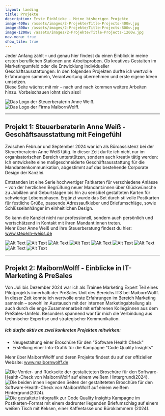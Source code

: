 ```yaml
---
layout: landing
title: Projekte
description: Erste Einblicke - Meine bisherigen Projekte
image-400w: /assets/images/2-Projekte/Title-Projects-400w.jpg
image-800w: /assets/images/2-Projekte/Title-Projects-800w.jpg
image-1200w: /assets/images/2-Projekte/Title-Projects-1200w.jpg
nav-menu: true
show_tile: true
---
```


<div id="main">
    <div class="inner">
        <!-- One -->
        <section id="Einleitung Projekte">
            <p>Jeder Anfang zählt – und genau hier findest du einen Einblick in meine ersten beruflichen Stationen und Arbeitsproben. Ob kreatives Gestalten im Marketingumfeld oder die Entwicklung individueller Geschäftsausstattungen: In den folgenden Projekten durfte ich wertvolle Erfahrungen sammeln, Verantwortung übernehmen und erste eigene Ideen umsetzen.<br>Diese Seite wächst mit mir – nach und nach kommen weitere Arbeiten hinzu. Vorbeischauen lohnt sich also!</p>
        </section>
        <!-- Two -->
        <section class="bricks">
            <article class="style2">
                <span class="image">
                    <img 
                        src="{% link assets/images/2-Projekte/Steuerkanzlei-Weiss/Logo_Steuer-AnneWeiss-375w.jpg %}"
                        alt="Das Logo der Steuerberaterin Anne Weiß."
                    >
                </span>
                <a href="#Steuerberaterin-Anne-Weiss">
                </a>
            </article>
            <article class="style5">
                <span class="image">
                    <img 
                        src="{% link assets/images/2-Projekte/MaibornWolff/Logo_MaibornWolff-375w.jpg %}" 
                        alt="Das Logo der Firma MaibornWolff."
                    >
                </span>
                <a href="#MaibornWolff">
                </a>
            </article>
        </section>
        <hr />
        <!-- Three -->
        <section id="Steuerberaterin-Anne-Weiss" class="anchor">
            <h2>Projekt 1: Steuerberaterin Anne Weiß - Geschäftsausstattung mit Feingefühl</h2>
            <p>Zwischen Februar und September 2024 war ich als Büroassistenz bei der Steuerberaterin Anne Weiß tätig. In dieser Zeit durfte ich nicht nur im organisatorischen Bereich unterstützen, sondern auch kreativ tätig werden: Ich entwickelte eine maßgeschneiderte Geschäftsausstattung für die Mandantenkommunikation, abgestimmt auf das bestehende Corporate Design der Kanzlei.</p>
            <p>Entstanden ist eine Serie hochwertiger Faltkarten für verschiedene Anlässe – von der herzlichen Begrüßung neuer Mandant:innen über Glückwünsche zu Jubiläen und Geburtstagen bis hin zu sensibel gestalteten Karten für schwierige Lebensphasen. Ergänzt wurde das Set durch stilvolle Postkarten für festliche Grüße, passende Adressaufkleber und Briefumschläge, sowie Schlüsselanhänger im einheitlichen Design.</p>
            <p>So kann die Kanzlei nicht nur professionell, sondern auch persönlich und wertschätzend in Kontakt mit ihren Mandant:innen treten.<br>Mehr über Anne Weiß und ihre Steuerberatung findest du hier: <a href="https://steuern-weiss.de/" target="_blank_">www.steuern-weiss.de</a></p>
            <glider-gallery lightbox-id="steuerkanzlei-weiss-projects" per-view-max="4">
                <img alt="Alt Text"
                    src="{{ 'assets/images/2-Projekte/Steuerkanzlei-Weiss/SK-Weiss_Karte-01-1200w.jpg' | relative_url }}" 
                    srcset="
                        {{ 'assets/images/2-Projekte/Steuerkanzlei-Weiss/SK-Weiss_Karte-01-100w.jpg' | relative_url }} 100w
                        , {{ 'assets/images/2-Projekte/Steuerkanzlei-Weiss/SK-Weiss_Karte-01-400w.jpg' | relative_url }} 400w
                        , {{ 'assets/images/2-Projekte/Steuerkanzlei-Weiss/SK-Weiss_Karte-01-800w.jpg' | relative_url }} 800w
                        , {{ 'assets/images/2-Projekte/Steuerkanzlei-Weiss/SK-Weiss_Karte-01-1200w.jpg' | relative_url }} 1200w
                    "
                    sizes="20vw"
                />
                <img alt="Alt Text"
                    src="{{ 'assets/images/2-Projekte/Steuerkanzlei-Weiss/SK-Weiss_Karte-02-1200w.jpg' | relative_url }}" 
                    srcset="
                        {{ 'assets/images/2-Projekte/Steuerkanzlei-Weiss/SK-Weiss_Karte-02-100w.jpg' | relative_url }} 100w
                        , {{ 'assets/images/2-Projekte/Steuerkanzlei-Weiss/SK-Weiss_Karte-02-400w.jpg' | relative_url }} 400w
                        , {{ 'assets/images/2-Projekte/Steuerkanzlei-Weiss/SK-Weiss_Karte-02-800w.jpg' | relative_url }} 800w
                        , {{ 'assets/images/2-Projekte/Steuerkanzlei-Weiss/SK-Weiss_Karte-02-1200w.jpg' | relative_url }} 1200w
                    "
                    sizes="20vw"
                />
                <img alt="Alt Text"
                    src="{{ 'assets/images/2-Projekte/Steuerkanzlei-Weiss/SK-Weiss_Karte-03-1200w.jpg' | relative_url }}" 
                    srcset="
                        {{ 'assets/images/2-Projekte/Steuerkanzlei-Weiss/SK-Weiss_Karte-03-100w.jpg' | relative_url }} 100w
                        , {{ 'assets/images/2-Projekte/Steuerkanzlei-Weiss/SK-Weiss_Karte-03-400w.jpg' | relative_url }} 400w
                        , {{ 'assets/images/2-Projekte/Steuerkanzlei-Weiss/SK-Weiss_Karte-03-800w.jpg' | relative_url }} 800w
                        , {{ 'assets/images/2-Projekte/Steuerkanzlei-Weiss/SK-Weiss_Karte-03-1200w.jpg' | relative_url }} 1200w
                    "
                    sizes="20vw"
                />
                <img alt="Alt Text"
                    src="{{ 'assets/images/2-Projekte/Steuerkanzlei-Weiss/SK-Weiss_Karte-04-1200w.jpg' | relative_url }}" 
                    srcset="
                        {{ 'assets/images/2-Projekte/Steuerkanzlei-Weiss/SK-Weiss_Karte-04-100w.jpg' | relative_url }} 100w
                        , {{ 'assets/images/2-Projekte/Steuerkanzlei-Weiss/SK-Weiss_Karte-04-400w.jpg' | relative_url }} 400w
                        , {{ 'assets/images/2-Projekte/Steuerkanzlei-Weiss/SK-Weiss_Karte-04-800w.jpg' | relative_url }} 800w
                        , {{ 'assets/images/2-Projekte/Steuerkanzlei-Weiss/SK-Weiss_Karte-04-1200w.jpg' | relative_url }} 1200w
                    "
                    sizes="20vw"
                />
                <img alt="Alt Text"
                    src="{{ 'assets/images/2-Projekte/Steuerkanzlei-Weiss/SK-Weiss_Karte-05-1200w.jpg' | relative_url }}" 
                    srcset="
                        {{ 'assets/images/2-Projekte/Steuerkanzlei-Weiss/SK-Weiss_Karte-05-100w.jpg' | relative_url }} 100w
                        , {{ 'assets/images/2-Projekte/Steuerkanzlei-Weiss/SK-Weiss_Karte-05-400w.jpg' | relative_url }} 400w
                        , {{ 'assets/images/2-Projekte/Steuerkanzlei-Weiss/SK-Weiss_Karte-05-800w.jpg' | relative_url }} 800w
                        , {{ 'assets/images/2-Projekte/Steuerkanzlei-Weiss/SK-Weiss_Karte-05-1200w.jpg' | relative_url }} 1200w
                    "
                    sizes="20vw"
                />
                <img alt="Alt Text"
                    src="{{ 'assets/images/2-Projekte/Steuerkanzlei-Weiss/SK-Weiss_Flyer-Sommerfest-1200w.jpg' | relative_url }}" 
                    srcset="
                        {{ 'assets/images/2-Projekte/Steuerkanzlei-Weiss/SK-Weiss_Flyer-Sommerfest-100w.jpg' | relative_url }} 100w
                        , {{ 'assets/images/2-Projekte/Steuerkanzlei-Weiss/SK-Weiss_Flyer-Sommerfest-400w.jpg' | relative_url }} 400w
                        , {{ 'assets/images/2-Projekte/Steuerkanzlei-Weiss/SK-Weiss_Flyer-Sommerfest-800w.jpg' | relative_url }} 800w
                        , {{ 'assets/images/2-Projekte/Steuerkanzlei-Weiss/SK-Weiss_Flyer-Sommerfest-1200w.jpg' | relative_url }} 1200w
                    "
                    sizes="20vw"
                />
                <img alt="Alt Text"
                    src="{{ 'assets/images/2-Projekte/Steuerkanzlei-Weiss/SK-Weiss_Anhaenger-1200w.jpg' | relative_url }}" 
                    srcset="
                        {{ 'assets/images/2-Projekte/Steuerkanzlei-Weiss/SK-Weiss_Anhaenger-100w.jpg' | relative_url }} 100w
                        , {{ 'assets/images/2-Projekte/Steuerkanzlei-Weiss/SK-Weiss_Anhaenger-400w.jpg' | relative_url }} 400w
                        , {{ 'assets/images/2-Projekte/Steuerkanzlei-Weiss/SK-Weiss_Anhaenger-800w.jpg' | relative_url }} 800w
                        , {{ 'assets/images/2-Projekte/Steuerkanzlei-Weiss/SK-Weiss_Anhaenger-1200w.jpg' | relative_url }} 1200w
                    "
                    sizes="20vw"
                />
                <img alt="Alt Text"
                    src="{{ 'assets/images/2-Projekte/Steuerkanzlei-Weiss/SK-Weiss_Adressaufkleber-1200w.jpg' | relative_url }}" 
                    srcset="
                        {{ 'assets/images/2-Projekte/Steuerkanzlei-Weiss/SK-Weiss_Adressaufkleber-100w.jpg' | relative_url }} 100w
                        , {{ 'assets/images/2-Projekte/Steuerkanzlei-Weiss/SK-Weiss_Adressaufkleber-400w.jpg' | relative_url }} 400w
                        , {{ 'assets/images/2-Projekte/Steuerkanzlei-Weiss/SK-Weiss_Adressaufkleber-800w.jpg' | relative_url }} 800w
                        , {{ 'assets/images/2-Projekte/Steuerkanzlei-Weiss/SK-Weiss_Adressaufkleber-1200w.jpg' | relative_url }} 1200w
                    "
                    sizes="20vw"
                />
                <img alt="Alt Text"
                    src="{{ 'assets/images/2-Projekte/Steuerkanzlei-Weiss/SK-Weiss_Untersetzer-1200w.jpg' | relative_url }}" 
                    srcset="
                        {{ 'assets/images/2-Projekte/Steuerkanzlei-Weiss/SK-Weiss_Untersetzer-100w.jpg' | relative_url }} 100w
                        , {{ 'assets/images/2-Projekte/Steuerkanzlei-Weiss/SK-Weiss_Untersetzer-400w.jpg' | relative_url }} 400w
                        , {{ 'assets/images/2-Projekte/Steuerkanzlei-Weiss/SK-Weiss_Untersetzer-800w.jpg' | relative_url }} 800w
                        , {{ 'assets/images/2-Projekte/Steuerkanzlei-Weiss/SK-Weiss_Untersetzer-1200w.jpg' | relative_url }} 1200w
                    "
                    sizes="20vw"
                />
            </glider-gallery>
        </section>
        <hr />
        <!-- Four -->
        <section id="MaibornWolff" class="anchor">
        <h2>Projekt 2: MaibornWolff - Einblicke in IT-Marketing & PreSales</h2>
        <p>Von Juli bis Dezember 2024 war ich als Trainee Marketing Expert Teil eines Pilotprojekts innerhalb der PreSales Unit des Bereichs ITS bei MaibornWolff.<br>In dieser Zeit konnte ich wertvolle erste Erfahrungen im Bereich Marketing sammeln – sowohl im Austausch mit der internen Marketingabteilung als auch durch die enge Zusammenarbeit mit erfahrenen Kolleg:innen aus dem PreSales-Umfeld. Besonders spannend war für mich die Verbindung aus technischer Expertise und strategischer Kommunikation.</p>
        <h5>Ich durfte aktiv an zwei konkreten Projekten mitwirken:</h5>
        <ul>
                <li>Neugestaltung einer Broschüre für den "Software Health Check"</li>
                <li>Erstellung einer Info-Grafik für die Kampagne "Code Quality Insights"</li>
            </ul>
            <p>Mehr über MaibornWolff und deren Projekte findest du auf der offiziellen Website: <a href="https://www.maibornwolff.de/" target="_blank_">www.maibornwolff.de</a></p>
            <glider-gallery lightbox-id="maibornwolff-projects" per-view-max="4">
                    <img alt="Die Vorder- und Rückseite der gestalteteten Broschüre für den Software-Health-Check von MaibornWollf auf einem weißem Hintergrund(2024)."
                        src="{{ 'assets/images/2-Projekte/MaibornWolff/MW_Broschuere-SHC-01-1200w.jpg' | relative_url }}" 
                        srcset="
                            {{ 'assets/images/2-Projekte/MaibornWolff/MW_Broschuere-SHC-01-100w.jpg' | relative_url }} 100w
                            , {{ 'assets/images/2-Projekte/MaibornWolff/MW_Broschuere-SHC-01-400w.jpg' | relative_url }} 400w
                            , {{ 'assets/images/2-Projekte/MaibornWolff/MW_Broschuere-SHC-01-800w.jpg' | relative_url }} 800w
                            , {{ 'assets/images/2-Projekte/MaibornWolff/MW_Broschuere-SHC-01-1200w.jpg' | relative_url }} 1200w
                        "
                        sizes="40vw"
                    />
                    <img alt="Die beiden innen liegenden Seiten der gestalteteten Broschüre für den Software-Health-Check von MaibornWollf auf einem weißem Hintergrund(2024)."
                        src="{{ 'assets/images/2-Projekte/MaibornWolff/MW_Broschuere-SHC-02-1200w.jpg' | relative_url }}" 
                        srcset="
                            {{ 'assets/images/2-Projekte/MaibornWolff/MW_Broschuere-SHC-02-100w.jpg' | relative_url }} 100w
                            , {{ 'assets/images/2-Projekte/MaibornWolff/MW_Broschuere-SHC-02-400w.jpg' | relative_url }} 400w
                            , {{ 'assets/images/2-Projekte/MaibornWolff/MW_Broschuere-SHC-02-800w.jpg' | relative_url }} 800w
                            , {{ 'assets/images/2-Projekte/MaibornWolff/MW_Broschuere-SHC-02-1200w.jpg' | relative_url }} 1200w
                        "
                        sizes="40vw"
                    />
                    <img alt="Die gestaltete Infografik zur Code Quality Insights Kampagne im Postkarten-Format mit einem dadrunter liegenden Briefumschlag auf einem weißen Tisch mit Keksen, einer Kaffeetasse und Büroklammern (2024)."
                        src="{{ 'assets/images/2-Projekte/MaibornWolff/MW_Postkarte-Insights-1200w.jpg' | relative_url }}" 
                        srcset="
                            {{ 'assets/images/2-Projekte/MaibornWolff/MW_Postkarte-Insights-100w.jpg' | relative_url }} 100w
                            , {{ 'assets/images/2-Projekte/MaibornWolff/MW_Postkarte-Insights-400w.jpg' | relative_url }} 400w
                            , {{ 'assets/images/2-Projekte/MaibornWolff/MW_Postkarte-Insights-800w.jpg' | relative_url }} 800w
                            , {{ 'assets/images/2-Projekte/MaibornWolff/MW_Postkarte-Insights-1200w.jpg' | relative_url }} 1200w
                        "
                        sizes="40vw"
                    />
            </glider-gallery>
        </section>
</div>
</div>